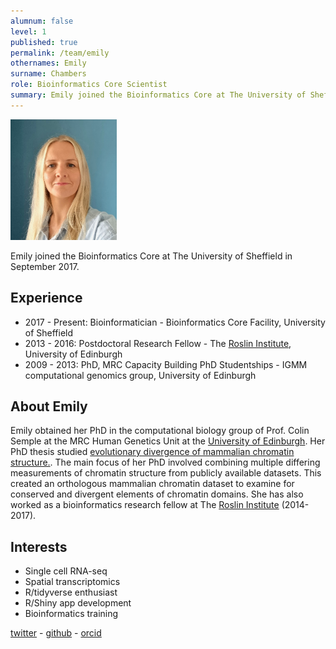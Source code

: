 ```yaml
---
alumnum: false
level: 1
published: true
permalink: /team/emily
othernames: Emily
surname: Chambers
role: Bioinformatics Core Scientist
summary: Emily joined the Bioinformatics Core at The University of Sheffield in September 2017. She has supported research for a wide variety of analysis projects across the University. She is leading the analysis for single-cell RNA-seq and spatial transcriptomics data. Emily leads the teaching on some of our training workshops, and is an accredited instructor of The Carpentries and attained FHEA status with AdvanceHE.
---
```


<img src="/assets/images/people/Emily.jpg" alt="Emily" width="170"/>

Emily joined the Bioinformatics Core at The University of Sheffield in September 2017.

## Experience

* 2017 - Present: Bioinformatician - Bioinformatics Core Facility, University of Sheffield
* 2013 - 2016: Postdoctoral Research Fellow - The [Roslin Institute](https://www.ed.ac.uk/roslin), University of Edinburgh
* 2009 - 2013: PhD, MRC Capacity Building PhD Studentships - IGMM computational genomics group, University of Edinburgh 


## About Emily
Emily obtained her PhD in the computational biology group of Prof. Colin Semple at the MRC Human Genetics Unit at the [University of Edinburgh](https://www.ed.ac.uk/). Her PhD thesis studied [evolutionary divergence of mammalian chromatin structure.](https://journals.plos.org/ploscompbiol/article?id=10.1371/journal.pcbi.1003017). The main focus of her PhD involved combining multiple differing measurements of chromatin structure from publicly available datasets. This created an orthologous mammalian chromatin dataset to examine for conserved and divergent elements of chromatin domains. She has also worked as a bioinformatics research fellow at The [Roslin Institute](https://www.ed.ac.uk/roslin) (2014-2017).

## Interests
* Single cell RNA-seq
* Spatial transcriptomics
* R/tidyverse enthusiast
* R/Shiny app development
* Bioinformatics training


[twitter](https://twitter.com/evc_sheffield) - [github](https://github.com/evchambers) - [orcid](https://orcid.org/0000-0003-1252-8059)
